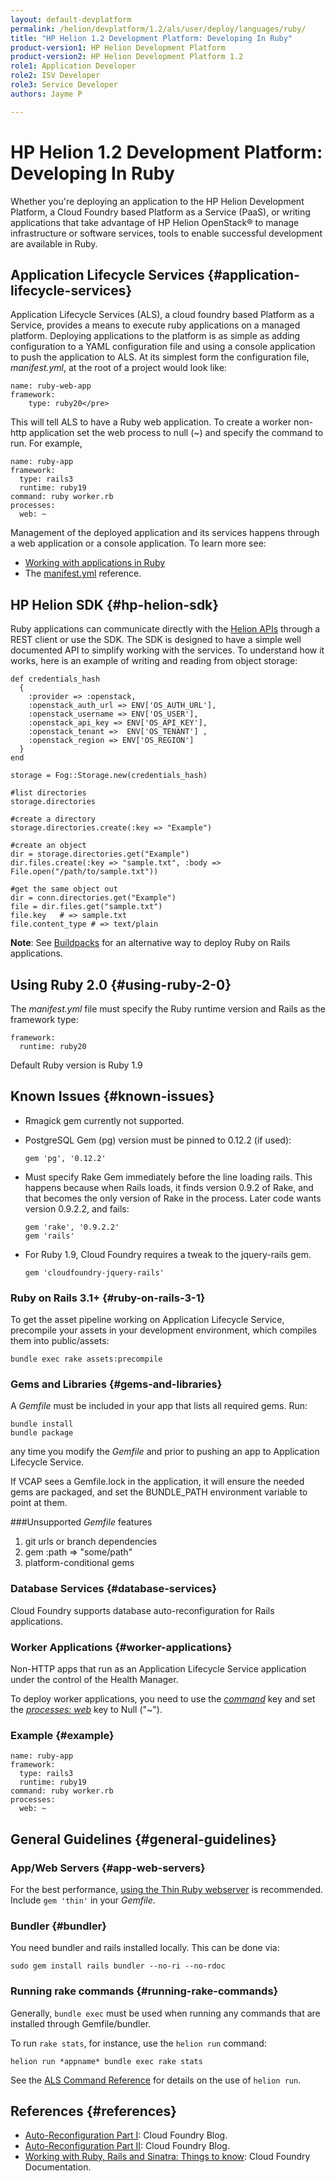 ```yaml
---
layout: default-devplatform
permalink: /helion/devplatform/1.2/als/user/deploy/languages/ruby/
title: "HP Helion 1.2 Development Platform: Developing In Ruby"
product-version1: HP Helion Development Platform
product-version2: HP Helion Development Platform 1.2
role1: Application Developer 
role2: ISV Developer
role3: Service Developer
authors: Jayme P

---
```

<!--PUBLISHED-->

# HP Helion 1.2 Development Platform: Developing In Ruby

Whether you're deploying an application to the HP Helion Development Platform, a
Cloud Foundry based Platform as a Service (PaaS), or writing applications that take
advantage of HP Helion OpenStack&#174; to manage infrastructure or software services, tools
to enable successful development are available in Ruby.

## Application Lifecycle Services {#application-lifecycle-services}

Application Lifecycle Services (ALS), a cloud foundry based Platform as a Service,
provides a means to execute ruby applications on a managed platform. Deploying applications to the platform is as simple as adding configuration to a YAML configuration file and using a console application to push the application to ALS.
At its simplest form the configuration file, *manifest.yml*, at the root of a project would look like:

	name: ruby-web-app
	framework:
    	type: ruby20</pre>

This will tell ALS to have a Ruby web application.
To create a worker non-http application set the web process to null (~) and specify
the command to run. For example,

	name: ruby-app
	framework:
	  type: rails3
	  runtime: ruby19
	command: ruby worker.rb
	processes:
	  web: ~

Management of the deployed application and its services happens through a web application or a console application.
To learn more see:

* [Working with applications in Ruby](/helion/devplatform/1.2/als/user/deploy/languages/ruby/)
* The [manifest.yml](/helion/devplatform/1.2/als/user/deploy/manifestyml/) reference.

## HP Helion SDK {#hp-helion-sdk}

Ruby applications can communicate directly with the [Helion APIs](/publiccloud/api/) through a REST client or use the SDK. The SDK is designed to have a simple well documented API to simplify working with the services.
To understand how it works, here is an example of writing and reading from object storage:

	def credentials_hash
	  {
	    :provider => :openstack,
	    :openstack_auth_url => ENV['OS_AUTH_URL'],
	    :openstack_username => ENV['OS_USER'],
	    :openstack_api_key => ENV['OS_API_KEY'],
	    :openstack_tenant =>  ENV['OS_TENANT'] ,
	    :openstack_region => ENV['OS_REGION']
	  }
	end
	
	storage = Fog::Storage.new(credentials_hash)
	
	#list directories
	storage.directories
	
	#create a directory
	storage.directories.create(:key => "Example")
	
	#create an object
	dir = storage.directories.get("Example")
	dir.files.create(:key => "sample.txt", :body => File.open("/path/to/sample.txt"))
	
	#get the same object out
	dir = conn.directories.get("Example")
	file = dir.files.get("sample.txt")
	file.key   # => sample.txt
	file.content_type # => text/plain


**Note**: See [Buildpacks](/helion/devplatform/1.2/als/user/deploy/buildpack/#buildpacks) for an alternative way to deploy Ruby on Rails applications.

## Using Ruby 2.0 {#using-ruby-2-0}

The *manifest.yml* file must specify the Ruby runtime version and Rails as the
framework type:

    framework:
      runtime: ruby20

Default Ruby version is Ruby 1.9

## Known Issues {#known-issues}

-   Rmagick gem currently not supported.

-   PostgreSQL Gem (pg) version must be pinned to 0.12.2 (if used):

        gem 'pg', '0.12.2'

-   Must specify Rake Gem immediately before the line loading rails.
    This happens because when Rails loads, it finds version 0.9.2 of
    Rake, and that becomes the only version of Rake in the process.
    Later code wants version 0.9.2.2, and fails:

        gem 'rake', '0.9.2.2'
        gem 'rails'

-   For Ruby 1.9, Cloud Foundry requires a tweak to the jquery-rails gem.

    	gem 'cloudfoundry-jquery-rails'

### Ruby on Rails 3.1+ {#ruby-on-rails-3-1}

To get the asset pipeline working on Application Lifecycle Service, precompile your assets in
your development environment, which compiles them into public/assets:

    bundle exec rake assets:precompile

### Gems and Libraries {#gems-and-libraries}

A *Gemfile* must be included in your app that lists all required gems.
Run:

    bundle install
    bundle package

any time you modify the *Gemfile* and prior to pushing an app to
Application Lifecycle Service.

If VCAP sees a Gemfile.lock in the application, it will ensure the
needed gems are packaged, and set the BUNDLE\_PATH environment variable
to point at them.

###Unsupported *Gemfile* features

1.  git urls or branch dependencies
2.  gem :path =\> "some/path"
3.  platform-conditional gems

### Database Services {#database-services}

Cloud Foundry supports database auto-reconfiguration for Rails
applications.

### Worker Applications {#worker-applications}

Non-HTTP apps that run as an Application Lifecycle Service application under the control of
the Health Manager.

To deploy worker applications, you need to use the
[*command*](/helion/devplatform/1.2/als/user/deploy/manifestyml/#command) key and set the
[*processes: web*](/helion/devplatform/1.2/als/user/deploy/manifestyml/#web)
key to Null ("\~").

### Example {#example}

    name: ruby-app
    framework:
      type: rails3
      runtime: ruby19
    command: ruby worker.rb
    processes:
      web: ~

## General Guidelines {#general-guidelines}

### App/Web Servers {#app-web-servers}

For the best performance, [using the Thin Ruby webserver](https://devcenter.heroku.com/articles/ruby#webserver) is recommended.
Include `gem 'thin'` in your *Gemfile*.


### Bundler {#bundler}

You need bundler and rails installed locally. This can be done
via:

    sudo gem install rails bundler --no-ri --no-rdoc

### Running rake commands {#running-rake-commands}

Generally, `bundle exec` must be used when running any commands that are installed through Gemfile/bundler.

To run `rake stats`, for instance, use the `helion run` command:

    helion run *appname* bundle exec rake stats

See the [ALS Command Reference](/helion/devplatform/1.2/als/user/reference/client-ref/#command-ref-client) for details on the use of `helion run`.

## References {#references}

-   [Auto-Reconfiguration Part
    I](http://blog.cloudfoundry.com/2012/03/12/using-cloud-foundry-services-with-ruby-part-1-auto-reconfiguration/):
    Cloud Foundry Blog.
-   [Auto-Reconfiguration Part
    II](http://blog.cloudfoundry.com/2012/03/15/using-cloud-foundry-services-with-ruby-part-2-run-time-support-for-ruby-applications):
    Cloud Foundry Blog.
-   [Working with Ruby, Rails and Sinatra: Things to
    know](http://docs.cloudfoundry.com/frameworks/ruby/ruby-rails-sinatra):
    Cloud Foundry Documentation.
